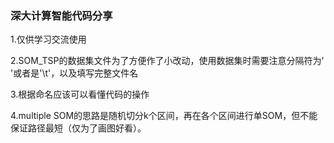### 深大计算智能代码分享

1.仅供学习交流使用

2.SOM_TSP的数据集文件为了方便作了小改动，使用数据集时需要注意分隔符为' '或者是'\t'，以及填写完整文件名

3.根据命名应该可以看懂代码的操作

4.multiple SOM的思路是随机切分k个区间，再在各个区间进行单SOM，但不能保证路径最短（仅为了画图好看）。
